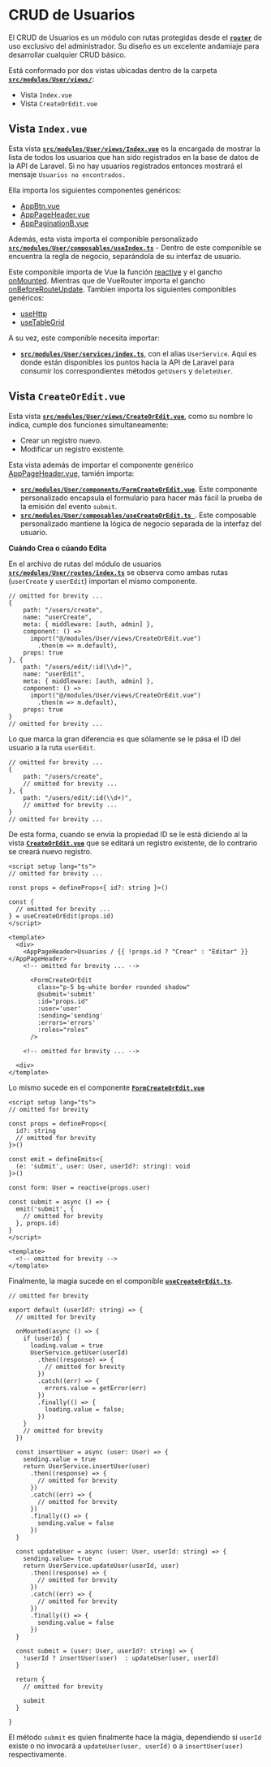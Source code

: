 # CRUD de Usuarios

El CRUD de Usuarios es un módulo con rutas protegidas desde el [**`router`**](../vue-3/the-middleware.html#proteccion-de-rutas-y-mantenimiento-del-estado) de uso exclusivo del administrador. Su diseño es un excelente andamiaje para desarrollar cualquier CRUD básico.

Está conformado por dos vistas ubicadas dentro de la carpeta [**`src/modules/User/views/`**](https://github.com/CaribesTIC/laravuel-spa/tree/main/src/modules/User/views):

- Vista `Index.vue`
- Vista `CreateOrEdit.vue`

## Vista `Index.vue`

Esta vista [**`src/modules/User/views/Index.vue`**](https://github.com/CaribesTIC/laravuel-spa/blob/main/src/modules/User/views/Index.vue) es la encargada de mostrar la lista de todos los usuarios que han sido registrados en la base de datos de la API de Laravel. Si no hay usuarios registrados entonces mostrará el mensaje `Usuarios no encontrados.`

Ella importa los siguientes componentes genéricos:
- [AppBtn.vue](../vue-3/generic-components.html#appbtn-vue)
- [AppPageHeader.vue](../vue-3/generic-components.html#apppageheader-vue)
- [AppPaginationB.vue](../vue-3/generic-components.html#apppaginationb-vue)

Además, esta vista importa el componible personalizado [**`src/modules/User/composables/useIndex.ts`**](https://github.com/CaribesTIC/laravuel-spa/blob/main/src/modules/User/composables/useIndex.ts) -
Dentro de este componible se encuentra la regla de negocio, separándola de su interfaz de usuario.

Este componible importa de Vue la función [reactive](https://vuejs.org/api/reactivity-core.html#reactive) y el gancho [onMounted](https://vuejs.org/api/composition-api-lifecycle.html#onmounted). Mientras que de VueRouter importa el gancho [onBeforeRouteUpdate](https://router.vuejs.org/api/#onbeforerouteupdate). Tambíen importa los siguientes componibles genéricos:

- [useHttp](../vue-3/generic-composables.html#usehttp-ts)
- [useTableGrid](../vue-3/generic-composables.html#usetablegrid-ts)

A su vez, este componible necesita importar:
- [**`src/modules/User/services/index.ts`**](https://github.com/CaribesTIC/laravuel-spa/blob/main/src/modules/User/services/index.ts), con el alias `UserService`. Aquí es donde están disponibles los puntos hacia la API de Laravel para consumir los correspondientes métodos `getUsers` y `deleteUser`.

## Vista `CreateOrEdit.vue`

Esta vista [**`src/modules/User/views/CreateOrEdit.vue`**](https://github.com/CaribesTIC/laravuel-spa/blob/main/src/modules/User/views/CreateOrEdit.vue), como su nombre lo indica, cumple dos funciones simultaneamente: 

- Crear un registro nuevo.
- Modificar un registro existente. 

Esta vista además de importar el componente genérico [AppPageHeader.vue](../vue-3/generic-components.html#apppageheader-vue), tamién importa:

- [**`src/modules/User/components/FormCreateOrEdit.vue`**](https://github.com/CaribesTIC/laravuel-spa/blob/main/src/modules/User/components/FormCreateOrEdit.vue). Este componente personalizado encapsula el formulario para hacer más fácil la prueba de la emisión del evento `submit`.
- [**`src/modules/User/composables/useCreateOrEdit.ts `**](https://github.com/CaribesTIC/laravuel-spa/blob/main/src/modules/User/composables/useCreateOrEdit.ts). Este composable personalizado mantiene la lógica de negocio separada de la interfaz del usuario.

**Cuándo Crea o cúando Edita**

En el archivo de rutas del módulo de usuarios [**`src/modules/User/routes/index.ts`**](https://github.com/CaribesTIC/laravuel-spa/blob/main/src/modules/User/routes/index.ts) se observa como ambas rutas (`userCreate` y `userEdit`) importan el mismo componente. 
```ts{7,16}
// omitted for brevity ...
{
    path: "/users/create",
    name: "userCreate",
    meta: { middleware: [auth, admin] },
    component: () =>
      import("@/modules/User/views/CreateOrEdit.vue")
        .then(m => m.default),
    props: true
}, {
    path: "/users/edit/:id(\\d+)",
    name: "userEdit",
    meta: { middleware: [auth, admin] },
    component: () =>
      import("@/modules/User/views/CreateOrEdit.vue")
        .then(m => m.default),
    props: true
}
// omitted for brevity ...
```

Lo que marca la gran diferencia es que sólamente se le pása el ID del usuario a la ruta `userEdit`.

```ts{6}
// omitted for brevity ...
{
    path: "/users/create",
    // omitted for brevity ...
}, {
    path: "/users/edit/:id(\\d+)",
    // omitted for brevity ...
}
// omitted for brevity ...
```

De esta forma, cuando se envía la propiedad ID se le está diciendo al la vista [**`CreateOrEdit.vue`**](https://github.com/CaribesTIC/laravuel-spa/blob/main/src/modules/User/views/CreateOrEdit.vue) que se editará un registro existente, de lo contrario se creará nuevo registro.

```vue{4,8,9,13,14,20}
<script setup lang="ts">
// omitted for brevity ...

const props = defineProps<{ id?: string }>()

const {
  // omitted for brevity ...
} = useCreateOrEdit(props.id)
</script>

<template>
  <div>
    <AppPageHeader>Usuarios / {{ !props.id ? "Crear" : "Editar" }}</AppPageHeader>
    <!-- omitted for brevity ... -->
    
      <FormCreateOrEdit
        class="p-5 bg-white border rounded shadow"
        @submit='submit'
        :id="props.id"
        :user='user'
        :sending='sending'
        :errors='errors'
        :roles="roles"            
      />
      
    <!-- omitted for brevity ... -->
    
  <div>
</template>
```

Lo mismo sucede en el componente [**`FormCreateOrEdit.vue`**](https://github.com/CaribesTIC/laravuel-spa/blob/main/src/modules/User/components/FormCreateOrEdit.vue)

```vue{5,10,11,19}
<script setup lang="ts">
// omitted for brevity

const props = defineProps<{
  id?: string
  // omitted for brevity
}>()

const emit = defineEmits<{
  (e: 'submit', user: User, userId?: string): void
}>()

const form: User = reactive(props.user)

const submit = async () => {
  emit('submit', {
    // omitted for brevity
  }, props.id)
}
</script>

<template>
  <!-- omitted for brevity -->  
</template>
```
Finalmente, la magia sucede en el componible [**`useCreateOrEdit.ts`**](https://github.com/CaribesTIC/laravuel-spa/blob/main/src/modules/User/composables/useCreateOrEdit.ts).

```ts{3,7,9,24,26,39,41,53,54,55,61}
// omitted for brevity

export default (userId?: string) => {
  // omitted for brevity 
  
  onMounted(async () => {
    if (userId) {
      loading.value = true
      UserService.getUser(userId)
        .then((response) => {                
          // omitted for brevity
        })
        .catch((err) => {        
          errors.value = getError(err)
        })
        .finally(() => {
          loading.value = false;
        })
    }
    // omitted for brevity
  })

  const insertUser = async (user: User) => {  
    sending.value = true
    return UserService.insertUser(user)
      .then((response) => {         
        // omitted for brevity
      })
      .catch((err) => {                
        // omitted for brevity
      })
      .finally(() => {
        sending.value = false
      })
  }

  const updateUser = async (user: User, userId: string) => {
    sending.value= true
    return UserService.updateUser(userId, user)
      .then((response) => {
        // omitted for brevity
      })
      .catch((err) => {                
        // omitted for brevity
      })
      .finally(() => {
        sending.value = false
      })
  }
  
  const submit = (user: User, userId?: string) => {  
    !userId ? insertUser(user)  : updateUser(user, userId)
  }

  return {
    // omitted for brevity

    submit    
  }

}
```

El método `submit` es quien finalmente hace la mágia, dependiendo si `userId` existe o no invocará a `updateUser(user, userId)` o a `insertUser(user)` respectivamente.
